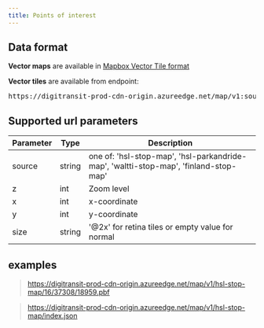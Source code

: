 ```yaml
---
title: Points of interest
---
```


## Data format

**Vector maps** are available in [Mapbox Vector Tile format](https://github.com/mapbox/vector-tile-spec)

**Vector tiles** are available from endpoint:

<pre>https://digitransit-prod-cdn-origin.azureedge.net/map/v1:source}/:z/:x/:y.pbf</pre>

## Supported url parameters

| Parameter     | Type           | Description                                              |
|---------------|----------------|----------------------------------------------------------|
| source        | string         | one of: 'hsl-stop-map', 'hsl-parkandride-map', 'waltti-stop-map', 'finland-stop-map'
| z             | int            | Zoom level
| x             | int            | x-coordinate
| y             | int            | y-coordinate
| size          | string         | '@2x' for retina tiles or empty value for normal

## examples

> https://digitransit-prod-cdn-origin.azureedge.net/map/v1/hsl-stop-map/16/37308/18959.pbf

> https://digitransit-prod-cdn-origin.azureedge.net/map/v1/hsl-stop-map/index.json
